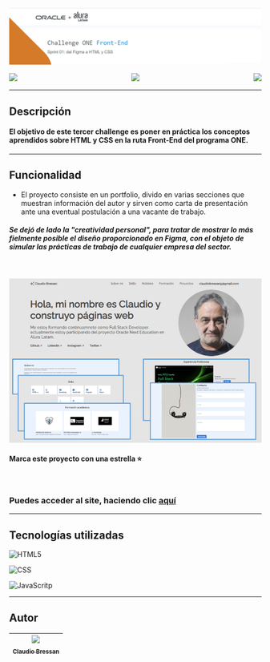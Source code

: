 ![Challenge 1 - ONE + Alura Latan](assets/banner.png)
<p align="center"> 
   <img align="left" src="https://img.shields.io/badge/status-Liberada-green">
   <img src="https://img.shields.io/badge/versión-v1.0.0-green">
   <img align="right" src="https://img.shields.io/badge/fecha-Octubre 2022-green">
</p>

---

## Descripción
#### El objetivo de este tercer challenge es poner en práctica los conceptos aprendidos sobre HTML y CSS en la ruta Front-End del programa **ONE**.
---
## Funcionalidad
  
 - El proyecto consiste en un portfolio, divido en varias secciones que muestran información del autor y sirven como carta de presentación ante una eventual postulación a una vacante de trabajo.     
   

##### Se dejó de lado la "creatividad personal", para tratar de mostrar lo más fielmente posible el diseño proporcionado en **Figma**, con el objeto de simular las prácticas de trabajo de cualquier empresa del sector. 

&nbsp;

![funcionalidad encriptado](assets/portfolio_end.png)

#### Marca este proyecto con una estrella ⭐

&nbsp;

### Puedes acceder al site, haciendo clic [**aquí**](https://Claubress.github.io/ONE-Alura-Challenge03/)
---
## Tecnologías utilizadas
![HTML5](https://img.shields.io/badge/-HTML5-red)

![CSS](https://img.shields.io/badge/CSS-blue)

![JavaScritp](https://img.shields.io/badge/-JavaScript-yellow)

---
## Autor
[<img src="https://avatars.githubusercontent.com/u/64297088?v=4" width=115><br><sub>Claudio Bressan</sub>](https://github.com/Claubress) |
 :---: |

